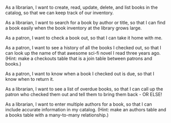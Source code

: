 As a librarian, I want to create, read, update, delete, and list books in the catalog, so that we can keep track of our inventory.

As a librarian, I want to search for a book by author or title, so that I can find a book easily when the book inventory at the library grows large.

As a patron, I want to check a book out, so that I can take it home with me.

As a patron, I want to see a history of all the books I checked out, so that I can look up the name of that awesome sci-fi novel I read three years ago. (Hint: make a checkouts table that is a join table between patrons and books.)

As a patron, I want to know when a book I checked out is due, so that I know when to return it.

As a librarian, I want to see a list of overdue books, so that I can call up the patron who checked them out and tell them to bring them back - OR ELSE!

As a librarian, I want to enter multiple authors for a book, so that I can include accurate information in my catalog. (Hint: make an authors table and a books table with a many-to-many relationship.)

